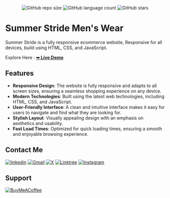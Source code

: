 <div align="center">
  
  ![GitHub repo size](https://img.shields.io/github/repo-size/divyanshdj/summerstride-eshop)
  ![GitHub language count](https://img.shields.io/github/languages/count/divyanshdj/summerstride-eshop)
  ![GitHub stars](https://img.shields.io/github/stars/divyanshdj/summerstride-eshop?style=social)

</div>
<div align="left">

  # Summer Stride Men's Wear

  Summer Stride is a fully responsive ecommerce website, Responsive for all devices, build using HTML, CSS, and JavaScript.

  Explore Here :   <a href="https://summer-stride-eshop.netlify.app/" target="_blank"><strong>➥ Live Demo</strong></a>

## Features

- **Responsive Design**: The website is fully responsive and adapts to all screen sizes, ensuring a seamless shopping experience on any device.
- **Modern Technologies**: Built using the latest web technologies, including HTML, CSS, and JavaScript.
- **User-Friendly Interface**: A clean and intuitive interface makes it easy for users to navigate and find what they are looking for.
- **Stylish Layout**: Visually appealing design with an emphasis on aesthetics and usability.
- **Fast Load Times**: Optimized for quick loading times, ensuring a smooth and enjoyable browsing experience.

</div>

<div align="left">

## Contact Me
  
  [![linkedin](https://img.shields.io/badge/linkedin-0A66C2?style=for-the-badge&logo=linkedin&logoColor=white)](https://www.linkedin.com/in/divyansh-jain-29712726b)
  [![Gmail](https://img.shields.io/badge/Gmail-D14836?style=for-the-badge&logo=gmail&logoColor=white)](mailto:divyanshjain749@gmail.com)
  [![X](https://img.shields.io/badge/X-%23000000.svg?style=for-the-badge&logo=X&logoColor=white)](https://twitter.com/divyansh_dj3)
  [![Linktree](https://img.shields.io/badge/linktree-1de9b6?style=for-the-badge&logo=linktree&logoColor=white)](https://linktr.ee/divyanshdj)
  [![Instagram](https://img.shields.io/badge/Instagram-%23E4405F.svg?style=for-the-badge&logo=Instagram&logoColor=white)](https://www.instagram.com/mr_divyansh_dj/)
  
</div>

## Support

[![BuyMeACoffee](https://img.shields.io/badge/Buy%20Me%20a%20Coffee-ffdd00?style=for-the-badge&logo=buy-me-a-coffee&logoColor=black)](https://buymeacoffee.com/djboss88347) 
  
